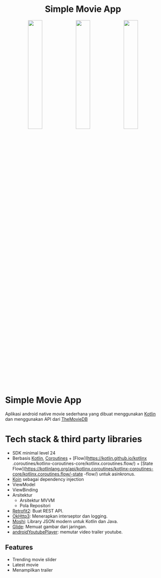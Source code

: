 <h1 align="center">Simple Movie App</h1>

<p align="center">
<img src="https://user-images.githubusercontent.com/82755985/213356557-b5c30c93-c805-4e89-9b8d-6abba952cf16.jpg" width="30%"></img>  
<img src="https://user-images.githubusercontent.com/82755985/213356688-b26ef1af-7dec-452e-beb9-c63fcc15b984.jpg" width="30%"></img>  
<img src="https://user-images.githubusercontent.com/82755985/213356801-4952c6c2-84ca-420c-b496-2fecb5ad9559.jpg" width="30%"></img>
</p>


# Simple Movie App

Aplikasi android native movie sederhana yang dibuat menggunakan [Kotlin](https://kotlinlang.org/) dan menggunakan API dari [TheMovieDB](https://www.themoviedb.org/)

# Tech stack & third party libraries
- SDK minimal level 24
- Berbasis [Kotlin](https://kotlinlang.org/), [Coroutines](https://github.com/Kotlin/kotlinx.coroutines) + [Flow](https://kotlin.github.io/kotlinx .coroutines/kotlinx-coroutines-core/kotlinx.coroutines.flow/) + [State Flow](https://kotlinlang.org/api/kotlinx.coroutines/kotlinx-coroutines-core/kotlinx.coroutines.flow/-state -flow/) untuk asinkronus.
- [Koin](https://insert-koin.io/) sebagai dependency injection
- ViewModel
- ViewBinding
- Arsitektur
   - Arsitektur MVVM
   - Pola Repositori
- [Retrofit2](https://github.com/square/retrofit): Buat REST API.
- [OkHttp3](https://square.github.io/okhttp/): Menerapkan interseptor dan logging.
- [Moshi](https://github.com/square/moshi/): Library JSON modern untuk Kotlin dan Java.
- [Glide](https://github.com/bumptech/glide): Memuat gambar dari jaringan.
- [androidYoutubePlayer](https://github.com/PierfrancescoSoffritti/android-youtube-player): memutar video trailer youtube.

## Features
- Trending movie slider
- Latest movie
- Menampilkan trailer
